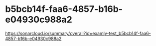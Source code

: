# b5bcb14f-faa6-4857-b16b-e04930c988a2
https://sonarcloud.io/summary/overall?id=examly-test_b5bcb14f-faa6-4857-b16b-e04930c988a2
